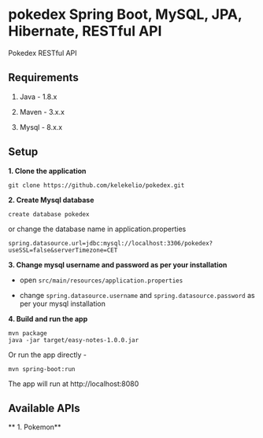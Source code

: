 # pokedex Spring Boot, MySQL, JPA, Hibernate, RESTful API
Pokedex RESTful API


## Requirements
1. Java - 1.8.x

2. Maven - 3.x.x

3. Mysql - 8.x.x

## Setup
**1. Clone the application**

```
git clone https://github.com/kelekelio/pokedex.git
```

**2. Create Mysql database**
```
create database pokedex
```

or change the database name in application.properties
```
spring.datasource.url=jdbc:mysql://localhost:3306/pokedex?useSSL=false&serverTimezone=CET
```

**3. Change mysql username and password as per your installation**

+ open `src/main/resources/application.properties`

+ change `spring.datasource.username` and `spring.datasource.password` as per your mysql installation


**4. Build and run the app**

```
mvn package
java -jar target/easy-notes-1.0.0.jar
```

Or run the app directly -

```
mvn spring-boot:run
```

The app will run at http://localhost:8080

## Available APIs

** 1. Pokemon**
